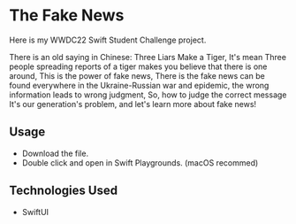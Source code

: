 # The Fake News

Here is my WWDC22 Swift Student Challenge project.

There is an old saying in Chinese: Three Liars Make a Tiger, It's mean Three people spreading reports of a tiger makes you believe that there is one around, This is the power of fake news, There is the fake news can be found everywhere in the Ukraine-Russian war and epidemic, the wrong information leads to wrong judgment, So, how to judge the correct message It's our generation's problem, and let's learn more about fake news!

## Usage

* Download the file.
* Double click and open in Swift Playgrounds. (macOS recommed)

## Technologies Used

* SwiftUI
